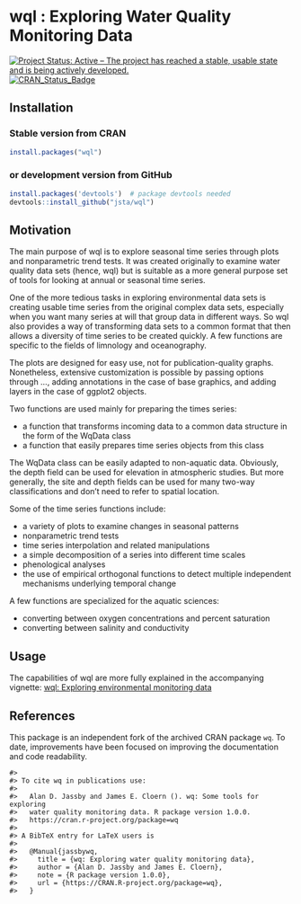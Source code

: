 
<!-- README.md is generated from README.Rmd. Please edit that file -->

# wql : Exploring Water Quality Monitoring Data

[![Project Status: Active – The project has reached a stable, usable
state and is being actively
developed.](http://www.repostatus.org/badges/latest/active.svg)](https://www.repostatus.org/#active)
[![CRAN_Status_Badge](http://www.r-pkg.org/badges/version/wql)](https://cran.r-project.org/package=wql)

## Installation

### Stable version from CRAN

``` r
install.packages("wql")
```

### or development version from GitHub

``` r
install.packages('devtools')  # package devtools needed
devtools::install_github("jsta/wql")
```

## Motivation

The main purpose of wql is to explore seasonal time series through plots
and nonparametric trend tests. It was created originally to examine
water quality data sets (hence, wql) but is suitable as a more general
purpose set of tools for looking at annual or seasonal time series.

One of the more tedious tasks in exploring environmental data sets is
creating usable time series from the original complex data sets,
especially when you want many series at will that group data in
different ways. So wql also provides a way of transforming data sets to
a common format that then allows a diversity of time series to be
created quickly. A few functions are specific to the fields of limnology
and oceanography.

The plots are designed for easy use, not for publication-quality graphs.
Nonetheless, extensive customization is possible by passing options
through …, adding annotations in the case of base graphics, and adding
layers in the case of ggplot2 objects.

Two functions are used mainly for preparing the times series:

-   a function that transforms incoming data to a common data structure
    in the form of the WqData class
-   a function that easily prepares time series objects from this class

The WqData class can be easily adapted to non-aquatic data. Obviously,
the depth field can be used for elevation in atmospheric studies. But
more generally, the site and depth fields can be used for many two-way
classifications and don’t need to refer to spatial location.

Some of the time series functions include:

-   a variety of plots to examine changes in seasonal patterns
-   nonparametric trend tests
-   time series interpolation and related manipulations
-   a simple decomposition of a series into different time scales
-   phenological analyses
-   the use of empirical orthogonal functions to detect multiple
    independent mechanisms underlying temporal change

A few functions are specialized for the aquatic sciences:

-   converting between oxygen concentrations and percent saturation
-   converting between salinity and conductivity

## Usage

The capabilities of wql are more fully explained in the accompanying
vignette: [wql: Exploring environmental monitoring
data](https://jsta.github.io/wql/articles/wql-package.html)

## References

This package is an independent fork of the archived CRAN package `wq`.
To date, improvements have been focused on improving the documentation
and code readability.

    #> 
    #> To cite wq in publications use:
    #> 
    #>   Alan D. Jassby and James E. Cloern (). wq: Some tools for exploring
    #>   water quality monitoring data. R package version 1.0.0.
    #>   https://cran.r-project.org/package=wq
    #> 
    #> A BibTeX entry for LaTeX users is
    #> 
    #>   @Manual{jassbywq,
    #>     title = {wq: Exploring water quality monitoring data},
    #>     author = {Alan D. Jassby and James E. Cloern},
    #>     note = {R package version 1.0.0},
    #>     url = {https://CRAN.R-project.org/package=wq},
    #>   }
